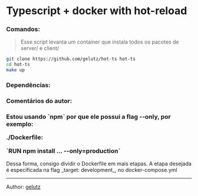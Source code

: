 # Typescript + docker with hot-reload

### Comandos:

> Esse script levanta um container que instala todos os pacotes de
> server/ e client/

```bash
git clone https://github.com/gelutz/hot-ts hot-ts
cd hot-ts
make up
```

### Dependências:

### Comentários do autor:

<h3>
Estou usando `npm` por que ele possui a flag --only, por exemplo:
<p>./Dockerfile:</p>
<p>`RUN npm install ... --only=production`</p>
</h3>
Dessa forma, consigo dividir o Dockerfile em mais etapas.
A etapa desejada é especificada na flag _target: development_, no docker-compose.yml

---

Author: [gelutz](https://github.com/gelutz)

